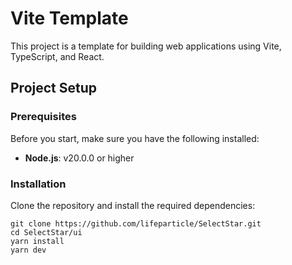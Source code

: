 # Vite Template

This project is a template for building web applications using Vite, TypeScript, and React.

## Project Setup

### Prerequisites

Before you start, make sure you have the following installed:

- **Node.js**: v20.0.0 or higher

### Installation

Clone the repository and install the required dependencies:

```shell
git clone https://github.com/lifeparticle/SelectStar.git
cd SelectStar/ui
yarn install
yarn dev
```
